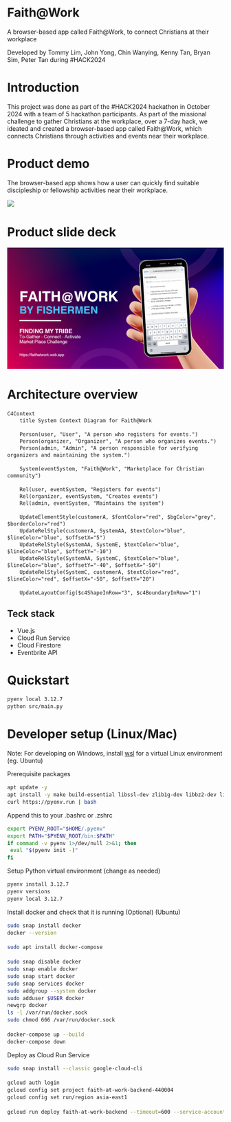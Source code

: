 # Faith@Work
A browser-based app called Faith@Work, to connect Christians at their workplace

Developed by Tommy Lim, John Yong, Chin Wanying, Kenny Tan, Bryan Sim, Peter Tan during #HACK2024

# Introduction
This project was done as part of the #HACK2024 hackathon in October 2024 with a team of 5 hackathon participants. As part of the missional challenge to gather Christians at the workplace, over a 7-day hack, we ideated and created a browser-based app called Faith@Work, which connects Christians through activities and events near their workplace.

# Product demo
The browser-based app shows how a user can quickly find suitable discipleship or fellowship activities near their workplace.

![](https://github.com/HACK2024-Global-Hackathon/faith-at-work-backend/blob/5fe3ddd43da87deaa598c002ecf47943bbddff10/assets/%23HACK2024%20-%20Faith%40Work.gif)

# Product slide deck

<a href="assets/%23HACK2024%20-%20Faith%40Work.pdf" target="_blank" class="image fit">
    <img src="assets/pdf_first_page.png" alt="PDF First Page">
</a>

# Architecture overview
```mermaid
C4Context
    title System Context Diagram for Faith@Work

    Person(user, "User", "A person who registers for events.")
    Person(organizer, "Organizer", "A person who organizes events.")
    Person(admin, "Admin", "A person responsible for verifying organizers and maintaining the system.")

    System(eventSystem, "Faith@Work", "Marketplace for Christian community")

    Rel(user, eventSystem, "Registers for events")
    Rel(organizer, eventSystem, "Creates events")
    Rel(admin, eventSystem, "Maintains the system")

    UpdateElementStyle(customerA, $fontColor="red", $bgColor="grey", $borderColor="red")
    UpdateRelStyle(customerA, SystemAA, $textColor="blue", $lineColor="blue", $offsetX="5")
    UpdateRelStyle(SystemAA, SystemE, $textColor="blue", $lineColor="blue", $offsetY="-10")
    UpdateRelStyle(SystemAA, SystemC, $textColor="blue", $lineColor="blue", $offsetY="-40", $offsetX="-50")
    UpdateRelStyle(SystemC, customerA, $textColor="red", $lineColor="red", $offsetX="-50", $offsetY="20")

    UpdateLayoutConfig($c4ShapeInRow="3", $c4BoundaryInRow="1")
```

## Teck stack
- Vue.js
- Cloud Run Service
- Cloud Firestore
- Eventbrite API


# Quickstart
```bash
pyenv local 3.12.7
python src/main.py
```

# Developer setup (Linux/Mac)

Note: For developing on Windows, install [wsl](https://learn.microsoft.com/en-us/windows/wsl/setup/environment) for a virtual Linux environment (eg. Ubuntu)

Prerequisite packages
```bash
apt update -y
apt install -y make build-essential libssl-dev zlib1g-dev libbz2-dev libreadline-dev libsqlite3-dev wget curl llvm libncurses5-dev libncursesw5-dev xz-utils tk-dev libffi-dev liblzma-dev python3-openssl git tk-dev libsqlite3-dev libffi-dev libreadline-dev
curl https://pyenv.run | bash
```

Append this to your .bashrc or .zshrc
```bash
export PYENV_ROOT="$HOME/.pyenv"
export PATH="$PYENV_ROOT/bin:$PATH"
if command -v pyenv 1>/dev/null 2>&1; then
 eval "$(pyenv init -)"
fi
````

Setup Python virtual environment (change as needed)
```bash
pyenv install 3.12.7
pyenv versions
pyenv local 3.12.7
```

Install docker and check that it is running (Optional) (Ubuntu)
```bash
sudo snap install docker
docker --version

sudo apt install docker-compose

sudo snap disable docker
sudo snap enable docker
sudo snap start docker
sudo snap services docker
sudo addgroup --system docker
sudo adduser $USER docker
newgrp docker
ls -l /var/run/docker.sock
sudo chmod 666 /var/run/docker.sock

docker-compose up --build
docker-compose down
```

Deploy as Cloud Run Service
```bash
sudo snap install --classic google-cloud-cli

gcloud auth login
gcloud config set project faith-at-work-backend-440004
gcloud config set run/region asia-east1

gcloud run deploy faith-at-work-backend --timeout=600 --service-account 392395172966-compute@developer.gserviceaccount.com --memory=256Mi --cpu=1 --region asia-east1 --source .
```
